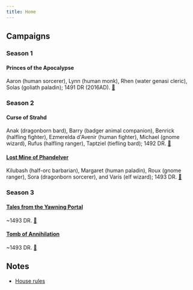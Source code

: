 ```yaml
---
title: Home
---
```


## Campaigns

### Season 1

#### Princes of the Apocalypse

Aaron (human sorcerer), Lynn (human monk), Rhen (water genasi cleric), Solas (goliath paladin); 1491 DR (2016AD). [🎲](/ "Sam Clements, 2016-2017")

### Season 2

#### Curse of Strahd

Anak (dragonborn bard), Barry (badger animal companion), Benrick (halfling fighter), Ezmerelda d'Avenir (human fighter), Michael (gnome wizard), Rufus (halfling ranger), Taptziel (tiefling bard); 1492 DR. [🎲](/ "Sam Clements, April 2017 to May 2018")

#### [Lost Mine of Phandelver][lmop]

Kilubash (half-orc barbarian), Margaret (human paladin), Roux (gnome ranger), Sora (dragonborn sorcerer), and Varis (elf wizard); 1493 DR. [🎲](/ "Sam Clements, March 2018 to May 2018")

### Season 3

#### [Tales from the Yawning Portal][tftyp]

~1493 DR. [🎲](/ "Sam Clements, July 2018")

#### [Tomb of Annihilation][toa]

~1493 DR. [🎲](/ "Sam Clements, 2018")

## Notes

* [House rules][house-rules]

[lmop]: lost-mine-of-phandelver.md
[toa]: tomb-of-annihilation.md
[tftyp]: tales-from-the-yawning-portal.md
[house-rules]: house-rules.md
